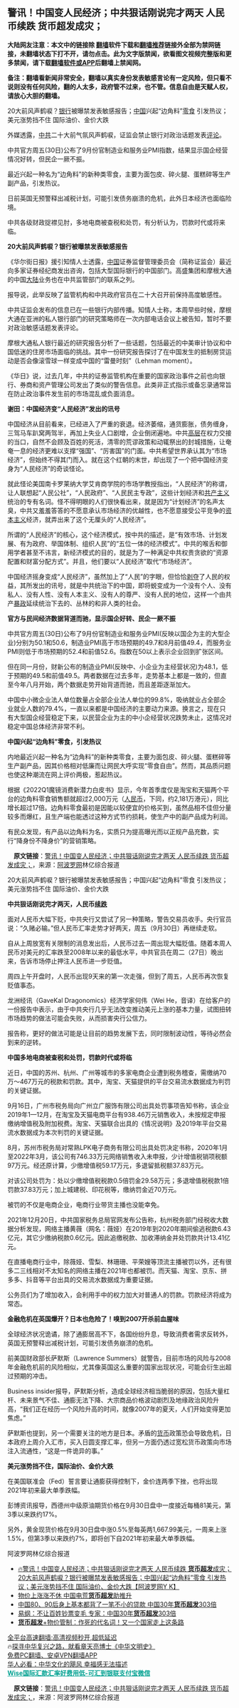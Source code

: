  <!-- 面包屑导航 --> <h2>警讯！中国变人民经济；中共狠话刚说完才两天 人民币续跌 货币超发成灾；</h2> <p class="notice"><b>大陆网友注意：本文中的链接除 <a href="https://github.com/bannedbook/fanqiang" >翻墙</a>软件下载和<a href="https://github.com/killgcd/justmysocks/blob/master/README.md">翻墙推荐</a>链接外全部为禁网链接，未翻墙状态下打不开，请勿点击。此为文字版禁闻，欲看图文视频完整版和更多禁闻，请下载<a href="https://github.com/bannedbook/fanqiang">翻墙软件或APP</a>后翻墙上禁闻网。</p><p>备注：翻墙看新闻非常安全，翻墙以真实身份发表敏感言论有一定风险，但只看不说则没有任何风险，翻的人太多，政府管不过来，也不管。信息自由是天赋人权，请放心大胆的翻墙。</b></p>  <div class="entry"> <p id="summary">20大前风声鹤唳？<a href="https://www.bannedbook.org/bnews/tag/%e9%93%b6%e8%a1%8c/" class="st_tag internal_tag" rel="tag" title="标签 银行 下的日志">银行</a>被曝禁发表敏感报告；<span class='wp_keywordlink_affiliate'><a href="https://www.bannedbook.org/" title="中国" target="_blank">中国</a></span>兴起“边角料”<a href="https://www.bannedbook.org/bnews/tag/%E9%9B%B6%E9%A3%9F/" class="st_tag internal_tag" rel="tag" title="标签 零食 下的日志">零食</a> 引发热议；美元涨势挡不住 国际油价、金价大跌</p> <p>外媒透露，<a href="https://www.bannedbook.org/bnews/tag/%e4%b8%ad%e5%85%b1/" class="st_tag internal_tag" rel="tag" title="标签 中共 下的日志">中共</a>二十大前气氛风声鹤唳，证监会禁止银行对政治话题发表<span class='wp_keywordlink_affiliate'><a href="https://www.bannedbook.org/bnews/comments/" title="新闻评论" target="_blank">评论</a></span>。</p> <p>中共官方周五(30日)公布了9月份官制造业和服务业PMI指数，结果显示国企经营情况好转，但民企一厥不振。</p> <p>最近兴起一种名为“边角料”的新种类零食，主要为面包皮、碎火腿、蛋糕碎等生产副产品，引发热议。</p> <p>日前英国无预警释出减税计划，可能引发债务崩溃的危机，此外日本经济也面临险境。</p> <p>中共各级财政捉襟见肘，多地电商被查税和处罚，有分析认为，罚款时代或将来临。</p> <p><strong>20大前风声鹤唳？银行被曝禁发表敏感报告</strong></p> <p>《华尔街日报》援引知情人士透露，<a href="https://www.bannedbook.org/bnews/tag/%E4%B8%AD%E5%9B%BD/" class="st_tag internal_tag" rel="tag" title="标签 中国 下的日志">中国</a>证券监督管理委员会（简称证监会）最近向多家证券经纪商发出咨询，包括大型国际银行的中国部门。高盛集团和摩根大通的中国<span class='wp_keywordlink_affiliate'><a href="https://www.bannedbook.org/" title="大陆" target="_blank">大陆</a></span>业务也在中共监管部门的联系之列。</p> <p>报导说，此举反映了监管机构和中共政府官员在二十大召开前保持高度敏感性。</p> <p>中共证监会发布的信息已在一些银行内部传播。知情人士称，本周早些时候，摩根大通在亚洲的私人银行部门的研究策略师在一次内部电话会议上被告知，暂时不要对政治敏感话题发表评论。</p> <p>摩根大通私人银行最近的研究报告分析了一些话题，包括最近的中美审计协议和中国低迷的住房市场面临的挑战。其中一份研究报告探讨了在中国发生的抵制房贷运动是否会像滚雪球一样变成中国的“雷曼时刻”（Lehman moment）。</p> <p>《华日》说，过去几年，中共的证券监管机构在重要的国家政治事件之前也向银行、券商和资产管理公司发出了类似的警告信息。此类非正式指示或备忘录通常旨在防止政治事件发生前的市场混乱或负面消息。</p> <p><strong>谢田：中国经济变“人民经济”发出的讯号</strong></p>  <p>中国经济从目前看来，已经进入了严重的衰退。经济萎缩，通货膨胀，债务缠身，三驾马车趴窝两驾半，再加上失业人口剧增，企业倒闭遍地。中共<span class='wp_keywordlink_affiliate'><a href="https://www.bannedbook.org/bnews/ccpdope/" title="中共高层内幕" target="_blank">高层</a></span>在权力交接的当口，自然不会顾及百姓的死活，清零的荒谬政策和动辄祭出的封城措施，让奄奄一息的经济更难以支撑“强国”、“厉害国”的门面。中共希望世界承认其为“市场经济”，但始终不得其门而入。就在这个红朝的末世，却出现了一个把中国经济变身为“人民经济”的奇谈怪论。</p> <p>就此怪论美国南卡罗莱纳大学艾肯商学院的市场学教授指出，“人民经济”的称谓，让人联想起“人民公社”，“人民政府”、“人民民主专政”，这些计划经济和<span class='wp_keywordlink'><a href="https://www.bannedbook.org/forum2/topic6177.html" title="《共产主义的终极目的》" target="_blank">共产主义</a></span>统治的专有名词。怪不得明眼的人们很快看出来，就是因为“计划经济”的名声太臭，中共又羞羞答答的不愿意承认市场经济的优越性，也不愿意接受公平竞争的<span class='wp_keywordlink'><a href="https://www.bannedbook.org/forum2/topic920.html" title="资本主义与自由" target="_blank">资本主义</a></span>经济，就弄出来了这个无厘头的“人民经济”。</p> <p>所谓的“人民经济”的核心，这个经济模式，按中共的描述，是“有效市场、计划发展、有为政府、举国体制、组织人民”的“五位一体的经济模式”。中共的喉舌和御用学者甚至不讳言，新经济模式的目的，就是为了一种满足中共权贵贪欲的“资源配置和财富分配方式”。并且，他们要以“人民经济”取代“市场经济”。</p> <p>中国经济摇身变成“人民经济”，虽然加上了“人民”的字眼，但恰恰<span class='wp_keywordlink'><a href="https://www.bannedbook.org/forum2/topic21.html" title="《剥夺》 黄建民 著" target="_blank">剥夺</a></span>了人民的权益，其所发出的讯号，就是中共统治下的中国，即将蜕变成为一个没有个人、没有私人、没有人性、没有人本主义、没有人的尊严、没有人民的地位，这样一个由共产<span class='wp_keywordlink'><a href="https://www.bannedbook.org/forum11/topic276.html" title="禁片：评中国共产党的暴政" target="_blank">暴政</a></span>延续统治下去的、丛林的和非人类的社会。</p> <p><strong>官方与民间经济数据背道而驰，显示国企好转、民企一厥不振</strong></p> <p>中共官方周五(30日)公布了9月份官制造业和服务业PMI(反映以国企为主的大型企业)分别为50.1和50.6，制造业PMI高于市场预期的49.7和8月前值49.4，而服务业PMI则低于市场预期的52.4和前值52.6。指数在50以上表示企业回到扩张区间。</p> <p>但在同一月份，财新公布的制造业PMI(反映中、小企业为主经营状况)为48.1，低于预期的49.5和前值49.5。两者数据在过去多年，走势基本上都是一致的，但直至今年八月开始，两个数据走势开始背道而驰，而且差距逐渐加大。</p> <p>中国中小微企业法人单位数量占全部企业法人单位的99.8%，吸纳就业占全部企业就业人数的79.4%，一直以来都是中国经济的主要动力来源。换言之，现在只有大型国企经营稳定下来，以民营企业为主的中小企经营状况跌势未止，这情况对稳定中国总体经济非常不利。</p> <p><strong>中国兴起“边角料”零食，引发热议</strong></p> <p>内地最近兴起一种名为“边角料”的新种类零食，主要为面包皮、碎火腿、蛋糕碎等生产副产品，因其价格相对低廉而让网民大呼实现“零食自由”。然而，其品质问题也使这种潮流在网上评价两极，惹起热议。</p> <p>根据《2022Q1魔镜消费新潜力白皮书》显示，今年首季度仅是淘宝和天猫两个平台的边角料零食销售额就超过2,000万元（<a href="https://www.bannedbook.org/bnews/tag/%e4%ba%ba%e6%b0%91%e5%b8%81/" class="st_tag internal_tag" rel="tag" title="标签 人民币 下的日志">人民币</a>，下同，约2,181万港元），同比增长超过17倍。边角料零食最初是因能以较便宜的价格买到，虽然品相不佳但分量较多而爆红，且生产端也能透过这种方式节约损耗，使生产中的副产品成为利润。</p> <p>有民众发现，有产品以边角料为名，实质只为提高曝光而以正规产品充数，实行“降身份不降身价”的营销策略。</p> <p class="src-info">　<b>原文链接</b>：<a class="src_link" href="https://www.aboluowang.com/2022/1003/1811149.html" target="_blank">警讯！中国变人民经济；中共狠话刚说完才两天 人民币续跌 货币超发成灾；</a>，来源：<span class='wp_keywordlink_affiliate'><a href="https://www.aboluowang.com/" title="阿波罗网" target="_blank">阿波罗网</a></span>林亿综合报道 </p>  <p id="summary">20大前风声鹤唳？银行被曝禁发表敏感报告；中国兴起“边角料”零食 引发热议；美元涨势挡不住 国际油价、金价大跌</p> <p><strong>中共狠话刚说完才两天，人民币<a href="https://www.bannedbook.org/bnews/tag/%E7%BB%AD%E8%B7%8C/" class="st_tag internal_tag" rel="tag" title="标签 续跌 下的日志">续跌</a></strong></p> <p>面对人民币大幅下贬，中共央行又尝试了另一种策略，警告交易员收手。央行官员说：“久赌必输。”但人民币汇率走势才好两天，周五（9月30日）再继续走软。</p> <p>自从上周放宽有关限制的消息发出后，人民币过去一周出现大幅贬值。随着本周人民币对美元的汇率跌至2008年以来的最低水平，中共官员在周二（27日）晚出来，告诉市场停止押注人民币进一步贬值。</p> <p>周四上午开盘时，人民币出现9天来的第一次走强，但到了周五，人民币再次恢复贬值事态。</p> <p>龙洲经讯（GaveKal Dragonomics）经济学家何伟（Wei He，音译）在给客户的一份报告中表示，由于中共央行几乎无法改变推动美元上涨的基本力量，试图扭转市场趋势的做法可能会失败，从而损害央行公信力。</p> <p>报告称，更好的做法可能是让目前的趋势发展下去，同时限制波动性，等待必然会到来的逆转。</p> <p><strong>中国多地电商被查税和处罚，罚款时代或将临</strong></p> <p>近日，中国的苏州、杭州、广州等城市的多家电商企业遭到税务稽查，需缴纳70万～467万元的税款和罚款。其中，淘宝、天猫提供的平台交易流水数据成为判罚的关键证据。</p> <p>9月16日，广州市税务局向广州立广服饰有限公司出具处罚事项告知书称，该企业2019年1—12月，在淘宝及天猫电商平台有938.46万元销售收入，未按规定申报缴纳增值税及附加税费。淘宝、天猫联合出具的《情况说明》及2019年平台交易流水数据成为本次判罚的关键证据。</p> <p>8月，苏州市税务局对常熟LPK电子商务有限公司出具处罚决定书称，2020年1月至2022年3月，该公司有746.33万元网络销售收入未申报，少计增值税销项税额97万元。经还原计算，少缴增值税59.17万元，多退留抵税额37.83万元。</p> <p>对该公司处罚为：处以少缴增值税税款0.5倍罚金29.58万元；多退增值税税款1倍罚款37.83万元；加上城建税、印花税等，缴纳罚金近70万元。</p> <p>被罚的不仅是电商企业，电商行业带货主播也没能幸免。</p>  <p>2021年12月20日，中共国家税务总局官网发布公告称，杭州税务部门经税收大数据分析发现，网络主播黄薇（网名：薇娅）在2019年到2020年期间偷逃税款6.43亿元，其它少缴纳税款0.6亿元。因此追缴税款、加收滞纳金并处罚款共计13.41亿元。</p> <p>在直播电商行业中，除薇娅、雪梨、林珊珊、平荣嫂等顶流主播被罚以外，还有很多二三线相对不太知名的网络主播在2021年也都被罚。而天猫、淘宝、京东、拼多多、抖音等平台出具的交易流水数据成为重要证据。</p> <p>公务员们为了增加收入，会利用手中的权力加大对普通人的罚款。罚款经济将成为常态。</p> <p><strong>金融危机在英国爆开？日本也危险了！嗅到2007开杀前血腥味</strong></p> <p>全球经济状况诡谲，除了通膨居高不下，各国纷纷升息，导致消费者需求反转外，英国无预警释出减税计划，可能引发债务崩溃的危机。</p> <p>前美国财政部长萨默斯（Lawrence Summers）就警告，目前市场的风险与2008年金融危机前的风险相似，尤其像英国这么重要的国家出现状况，可能会衍生出超过预期的冲击。</p> <p>Business insider报导，萨默斯分析，造成全球经济相当脆弱的原因，包括大量杠杆、未来景气不佳、通膨无法下降、大宗商品价格波动剧烈及地缘政治风险升高，“我们正在经历一个风险升高的时间，就像2007年的夏天，人们开始变得更加焦虑。”</p> <p>萨默斯也提到，另一个需要关注的地方是日本。矛盾的<a href="https://www.bannedbook.org/bnews/tag/%E8%B4%A7%E5%B8%81/" class="st_tag internal_tag" rel="tag" title="标签 货币 下的日志">货币</a>政策恐会导致危机，日本政府上周介入汇市，买入日圆支撑汇率，但另一方面仍透过宽松货币政策向市场注入流通性，“这是一件诡异的事。”</p> <p><strong>美元涨势挡不住，国际油价、金价大跌</strong></p> <p>在美国联准会（Fed）誓言要让通膨获得控制下，金价连两季下挫，也将出现2021年初来最大单季跌幅。</p> <p>彭博资讯报导，西德州中级原油期货价格在9月30日盘中一度接近每桶81美元，第3季以来跌约17%。</p> <p>另外，黄金现货价格在9月30日盘中涨0.5%至每英两1,667.99美元，一周来上涨1.5%，但第3季以来跌约7%，即将创下自2021年初来最大单季跌幅。</p> <p>阿波罗网林亿综合报道</p>  <div id="taboola-mid-1"></div>  <ul class='op-related-articles' title='相关阅读'> <li><a href='https://www.bannedbook.org/bnews/bannedvideo/20221001/1791877.html' target='_blank'>🔥警讯！中国变人民经济；中共狠话刚说完才两天 人民币续跌 <b>货币超发</b>成灾；20大前风声鹤唳？银行被曝禁发表敏感报告；中国兴起“边角料”零食 引发热议；美元涨势挡不住 国际油价、金价大跌【阿波罗网Y K】</a></li> <li><a href='https://www.bannedbook.org/bnews/taiwannews/20211021/1641554.html' target='_blank'>物价上涨涨不休 中国电荒<b>货币超发</b>助推升</a></li> <li><a href='https://www.bannedbook.org/bnews/finance/20191203/1234443.html' target='_blank'>中国80、90后身上基本都背了一笔不小的贷款 中国30年<b>货币超发</b>303倍</a></li> <li><a href='https://www.bannedbook.org/bnews/comments/20191203/1234239.html' target='_blank'>易纲：不让百姓钞票变毛 专家：中国30年<b>货币超发</b>303倍</a></li> <li><a href='https://www.bannedbook.org/bnews/topimagenews/20190420/1116579.html' target='_blank'><b>货币超发</b>+物价管制：作死的代名词！又一个国家走上这条路</a></li> </ul> <p class="texttj"> <a href="https://github.com/bannedbook/fanqiang/wiki/V2ray%E6%9C%BA%E5%9C%BA" target="_blank">全平台高速翻墙:高清视频秒开,超低延迟</a><br/> 🔥<a href="https://www.bannedbook.org/bnews/comments/20220808/1768773.html" target="_blank">探寻中华复兴之路，就看章天亮博士《中华文明史》</a><br/> <a href="https://github.com/bannedbook/fanqiang/wiki/%E7%A6%81%E9%97%BB%E7%BD%91%E5%AE%89%E5%8D%93%E7%BF%BB%E5%A2%99%E6%96%B0%E9%97%BBAPP" target="_blank">免费PC翻墙、安卓VPN翻墙APP</a><br/> <a href="https://www.bannedbook.org/bnews/comments/20220220/1694796.html" target="_blank">华人必看：中华文化的飓风 幸福感无法描述</a><br/> <b onclick="window.open('https://wise.prf.hn/click/camref:1011lqFCW/creativeref:1011l61212')" style="cursor:pointer;color:#00A191;text-decoration:underline;font-weight: bold;">Wise国际汇款汇率好费用低-可汇到银联支付宝微信</b> </p><p class="src-info">　<b>原文链接</b>：<a class="src_link" href="https://www.aboluowang.com/2022/1003/1811149.html" target="_blank">警讯！中国变人民经济；中共狠话刚说完才两天 人民币续跌 货币超发成灾；</a>，来源：阿波罗网林亿综合报道 </p><a name='sharetosocial'></a>  <div style="margin-bottom:5px;padding-bottom:5px;clear:both"> <div id="archive-pix-1" class="banner-ads"> <!-- AuctionX Display platform tag START --> <div id="27602x728x90x621x_ADSLOT1" clicktrack="%%CLICK_URL_ESC%%"></div>  <!-- AuctionX Display platform tag END --> </div> <div id="archive-pix-2" class="banner-ads"> <!-- AuctionX Display platform tag START --> <div id="27556x300x250x621x_ADSLOT1" clicktrack="%%CLICK_URL_ESC%%" style="margin:0 auto;text-align:center"></div>  <!-- AuctionX Display platform tag END --> </div> </div>  <div id="archive-pix-1" class="banner-ads"> <!-- AuctionX Display platform tag START --> <div id="27603x728x90x621x_ADSLOT1" clicktrack="%%CLICK_URL_ESC%%"></div>  <!-- AuctionX Display platform tag END --> </div> </div><!--END ENTRY--> 